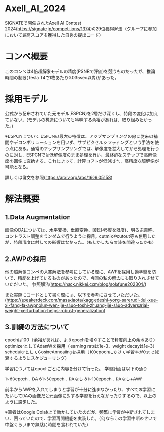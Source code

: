 # Axell_AI_2024
SIGNATEで開催されたAxell AI Contest 2024(https://signate.jp/competitions/1374)の29位獲得解法（グループに参加において最高スコアを獲得した自身の提出コード）

# コンペ概要
このコンペは4倍超解像モデルの精度(PSNRで評価)を競うものだったが、推論時間の制限(Tesla T4で1枚あたり0.035sec以内)があった。

# 採用モデル
公式から配布されていた元モデル(ESPCN)を2層だけ深くし、特段の変化は加えていない。(モデルの構造についても吟味する余裕があれば、取り組みたかった。)

※ESPCNについて
ESPCNの最大の特徴は、アップサンプリングの際に従来の補間やデコンボリューションを用いず、サブピクセルシフティングという手法を使う点にある。通常のアップサンプリングでは、解像度を拡大してから処理を行うのに対し、ESPCNでは低解像度のまま処理を行い、最終的なステップで高解像度の画像に変換する。これによって、計算コストが低減され、高精度な超解像が可能となる。

詳しくは論文を参照(https://arxiv.org/abs/1609.05158)

# 解法概要
## 1.Data Augmentation
画像のDAについては、水平変換、垂直変換、回転(45度を限度)、明るさ調整、コントラスト調整をランダムで行うように採用。cutmixやcutout等も使用したが、特段精度に対しての影響はなかった。(もしかしたら実装を間違ったかも)

## 2.AWPの採用
他の超解像コンペの入賞解法を参考にしている際に、AWPを採用し過学習を防いで、精度を上げているものがあったので、今回の私の解法にも取り入れさせていただいた。
参照解法(https://hack.nikkei.com/blog/solafune202304/)

また実際にコードとして書く際には、以下を参考にさせていただいた。
(https://speakerdeck.com/masakiaota/kaggledeshi-yong-sarerudi-dui-xue-xi-fang-fa-awpnolun-wen-jie-shuo-toshi-zhuang-jie-shuo-adversarial-weight-perturbation-helps-robust-generalization)

## 3.訓練の方法について
epochは100（余裕があれば、よりepochを増やすことで精度向上の余地あり）
optimizerとしてAdamWを採用（learning rateは1e-3、weight decayは1e-3）
schedulerとしてCosineAnnealingを採用（100epochにかけて学習率が0まで減衰するようにスケジューリング）

学習についてはepochごとに内容を分けて行った。
学習計画は以下の通り

1~60epoch：DA
61~80epoch：DAなし
81~100epoch：DAなし+AWP

前半からAWPを入れてしまうと学習が十分に進まなかったり、すべての学習にたいしてDAの画像だと元画像に対する学習を行えなかったりするので、以上のように設定した。

※筆者はGoogle Colab上で動かしていたのだが、頻繁に学習が中断されてしまい、困っていたので、学習再開機能を実装した。（何ならこの学習中断のせいで中盤くらいまで無駄に時間を食われていた）

